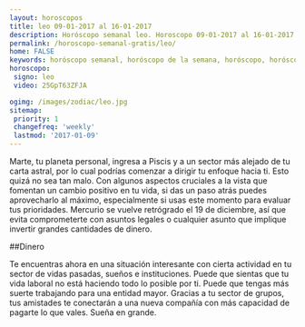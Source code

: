 ```yaml
---
layout: horoscopos
title: leo 09-01-2017 al 16-01-2017 
description: Horóscopo semanal leo. Horoscopo 09-01-2017 al 16-01-2017. Horoscopos univision gratis
permalink: /horoscopo-semanal-gratis/leo/
home: FALSE
keywords: horóscopo semanal, horóscopo de la semana, horóscopo, horóscopo gratis,horóscopos, horóscopo esperanza gracia, horoscopos leo la semana, horóscopos gratis, Tarot, Astrologia, Zodíaco, leo, horoscopo gratis
horoscopo:
 signo: leo
 video: 25GpT63ZFJA

ogimg: /images/zodiac/leo.jpg
sitemap:
 priority: 1
 changefreq: 'weekly'
 lastmod: '2017-01-09'
---
```



Marte, tu planeta personal, ingresa a Piscis y a un sector más alejado de tu carta astral, por lo cual podrías comenzar a dirigir tu enfoque hacia ti. Esto quizá no sea tan malo. Con algunos aspectos cruciales a la vista que fomentan un cambio positivo en tu vida, si das un paso atrás puedes aprovecharlo al máximo, especialmente si usas este momento para evaluar tus prioridades. Mercurio se vuelve retrógrado el 19 de diciembre, así que evita comprometerte con asuntos legales o cualquier asunto que implique invertir grandes cantidades de dinero.

##Dinero

Te encuentras ahora en una situación interesante con cierta actividad en tu sector de vidas pasadas, sueños e instituciones. Puede que sientas que tu vida laboral no está haciendo todo lo posible por ti. Puede que tengas más suerte trabajando para una entidad mayor. Gracias a tu sector de grupos, tus amistades te conectarán a una nueva compañía con más capacidad de pagarte lo que vales. Sueña en grande.